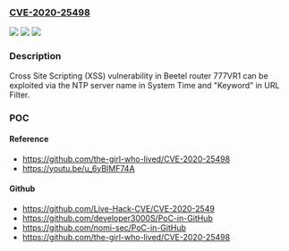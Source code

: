 ### [CVE-2020-25498](https://cve.mitre.org/cgi-bin/cvename.cgi?name=CVE-2020-25498)
![](https://img.shields.io/static/v1?label=Product&message=n%2Fa&color=blue)
![](https://img.shields.io/static/v1?label=Version&message=n%2Fa&color=blue)
![](https://img.shields.io/static/v1?label=Vulnerability&message=n%2Fa&color=brighgreen)

### Description

Cross Site Scripting (XSS) vulnerability in Beetel router 777VR1 can be exploited via the NTP server name in System Time and "Keyword" in URL Filter.

### POC

#### Reference
- https://github.com/the-girl-who-lived/CVE-2020-25498
- https://youtu.be/u_6yBIMF74A

#### Github
- https://github.com/Live-Hack-CVE/CVE-2020-2549
- https://github.com/developer3000S/PoC-in-GitHub
- https://github.com/nomi-sec/PoC-in-GitHub
- https://github.com/the-girl-who-lived/CVE-2020-25498

